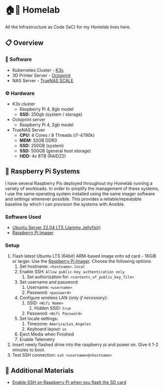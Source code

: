 # 🏠🧪 Homelab

All the Infrastructure as Code (IaC) for my Homelab lives here.

## 📋 Overview

### 💽 Software

*   Kubernetes Cluster - [K3s](https://k3s.io/)
*   3D Printer Server - [Octoprint](https://octoprint.org/)
*   NAS Server - [TrueNAS SCALE](https://www.truenas.com/truenas-scale/)

### ⚙️ Hardware

*   K3s cluster
    *   Raspberry Pi 4, 8gb model
    *   **SSD:** 250gb (system / storage)
*   Octoprint server
    *   Raspberry Pi 4, 2gb model
*   TrueNAS Server
    *   **CPU:** 4 Cores / 8 Threads (i7-4790k)
    *   **MEM:** 32GB DDR3
    *   **SSD:** 250GB (system)
    *   **SSD:** 500GB (general host storage)
    *   **HDD:** 4x 8TB (RAIDZ2)

## 🥧 Raspberry Pi Systems

I have several Raspberry Pis deployed throughout my Homelab running a variety of workloads. In order to simplify the
management of these systems, I use the same operating system installed using the same imager software and settings
whenever possible. This provides a reliable/repeatable baseline by which I can provision the systems with Ansible.

### Software Used

*   [Ubuntu Server 22.04 LTS (Jammy Jellyfish)](https://releases.ubuntu.com/jammy/)
*   [Raspberry Pi Imager](https://www.raspberrypi.com/software/)

### Setup

1.  Flash latest Ubuntu LTS (64bit) ARM-based image onto sd card - 16GiB or larger. Use the
    [Raspberry Pi Imager](https://www.raspberrypi.com/software/). Choose the following options.
    1.  Set hostname: `<hostname>.local`
    2.  Enable SSH: `Allow public-key authentication only`
        1.  Set authorization for: `<contents_of_public_key_file>`
    3.  Set username and password:
        1.  Username: `<username>`
        2.  Password: `<password>`
    4.  Configure wireless LAN _(only if necessary)_:
        1.  SSID: `<Wifi Name>`
            1.  Hidden SSID: `true`
        2.  Password: `<Wifi Password>`
    5.  Set locale settings:
        1.  Timezone: `America/Los_Angeles`
        2.  Keyboard layout: `us`
    6.  Eject Media when Finished
    7.  Enable Telemetry
2.  Insert newly flashed drive into the raspberry pi and power on. Give it 1-2 minutes to boot.
3.  Test SSH connection: `ssh <username>@<hostname>`

## 🧠 Additional Materials

*   [Enable SSH on Raspberry Pi when you flash the SD card](https://roboticsbackend.com/enable-ssh-on-raspberry-pi-raspbian/#New_feature_Enable_SSH_directly_when_you_flash_the_SD_card)
